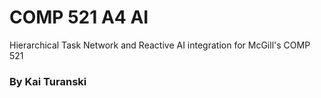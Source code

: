 # COMP 521 A4 AI
Hierarchical Task Network and Reactive AI integration for McGill's COMP 521

### By Kai Turanski
